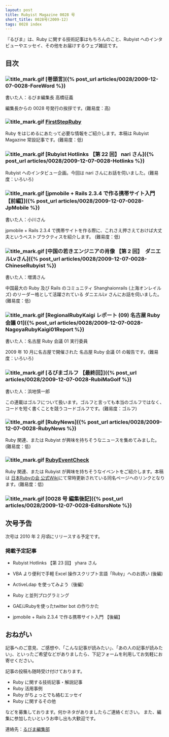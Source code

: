 ```yaml
---
layout: post
title: Rubyist Magazine 0028 号
short_title: 0028号(2009-12)
tags: 0028 index
---
```



『るびま』は、Ruby に関する技術記事はもちろんのこと、Rubyist へのインタビューやエッセイ、その他をお届けするウェブ雑誌です。

## 目次

### ![title_mark.gif]({{site.baseurl}}/images/title_mark.gif) [巻頭言]({% post_url articles/0028/2009-12-07-0028-ForeWord %})

書いた人：るびま編集長 高橋征義

編集長からの 0028 号発行の挨拶です。(難易度：高)

### ![title_mark.gif]({{site.baseurl}}/images/title_mark.gif) [FirstStepRuby](https://github.com/rubima/rubima/blob/master/first_step_ruby/first-step-ruby-2.0.md)

Ruby をはじめるにあたって必要な情報をご紹介します。本稿は Rubyist Magazine 常設記事です。(難易度：低)

### ![title_mark.gif]({{site.baseurl}}/images/title_mark.gif) [Rubyist Hotlinks 【第 22 回】 nari さん]({% post_url articles/0028/2009-12-07-0028-Hotlinks %})

Rubyist へのインタビュー企画。今回は nari さんにお話を伺いました。(難易度：いろいろ)

### ![title_mark.gif]({{site.baseurl}}/images/title_mark.gif) [jpmobile + Rails 2.3.4 で作る携帯サイト入門 【前編】]({% post_url articles/0028/2009-12-07-0028-JpMobile %})

書いた人：小川さん

jpmobile + Rails 2.3.4 で携帯サイトを作る際に、これさえ押さえておけば大丈夫というベストプラクティスを紹介します。 (難易度：低)

### ![title_mark.gif]({{site.baseurl}}/images/title_mark.gif) [中国の若きエンジニアの肖像 【第 2 回】　ダニエルLvさん]({% post_url articles/0028/2009-12-07-0028-ChineseRubyist %})

書いた人：増満さん

中国最大の Ruby 及び Rails のコミュニティ Shanghaionrails (上海オンレイルズ) のリーダー格として活躍されている ダニエルLv さんにお話を伺いました。(難易度：低)

### ![title_mark.gif]({{site.baseurl}}/images/title_mark.gif) [RegionalRubyKaigi レポート (09) 名古屋 Ruby 会議 01]({% post_url articles/0028/2009-12-07-0028-NagoyaRubyKaigi01Report %})

書いた人：名古屋 Ruby 会議 01 実行委員

2009 年 10 月に名古屋で開催された 名古屋 Ruby 会議 01 の報告です。(難易度：いろいろ)

### ![title_mark.gif]({{site.baseurl}}/images/title_mark.gif) [るびまゴルフ 【最終回】]({% post_url articles/0028/2009-12-07-0028-RubiMaGolf %})

書いた人：浜地慎一郎

この連載はゴルフについて扱います。ゴルフと言っても本当のゴルフではなく、コードを短く書くことを競うコードゴルフです。(難易度：ゴルフ)

### ![title_mark.gif]({{site.baseurl}}/images/title_mark.gif) [RubyNews]({% post_url articles/0028/2009-12-07-0028-RubyNews %})

Ruby 関連、または Rubyist が興味を持ちそうなニュースを集めてみました。(難易度：低)

### ![title_mark.gif]({{site.baseurl}}/images/title_mark.gif) [RubyEventCheck](http://jp.rubyist.net/?RubyEventCheck)

Ruby 関連、または Rubyist が興味を持ちそうなイベントをご紹介します。本稿は [日本Rubyの会 公式Wiki](http://jp.rubyist.net/)にて常時更新されている同名ページへのリンクとなります。(難易度：低)

### ![title_mark.gif]({{site.baseurl}}/images/title_mark.gif) [0028 号 編集後記]({% post_url articles/0028/2009-12-07-0028-EditorsNote %})

## 次号予告

次号は 2010 年 2 月頃にリリースする予定です。

### 掲載予定記事

* Rubyist Hotlinks 【第 23 回】 yhara さん


* VBA より便利で手軽 Excel 操作スクリプト言語「Ruby」へのお誘い (後編)


* ActiveLdap を使ってみよう（後編）


* Ruby と並列プログラミング


* GAE/JRubyを使ったtwitter bot の作りかた


* jpmobile + Rails 2.3.4 で作る携帯サイト入門 【後編】


## おねがい

記事へのご意見、ご感想や、「こんな記事が読みたい」、「あの人の記事が読みたい」、といったご希望などがありましたら、下記フォームを利用してお気軽にお寄せください。

記事の投稿も随時受け付けております。

* Ruby に関する技術記事・解説記事
* Ruby 活用事例
* Ruby がちょっとでも絡むエッセイ
* Ruby に関するその他


などを募集しております。何かネタがありましたらご連絡ください。
また、編集に参加したいというお申し出も大歓迎です。

連絡先：[るびま編集部](mailto:magazine@ruby-no-kai.org)


